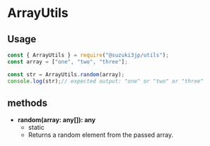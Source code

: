 # ArrayUtils
## Usage
```js
const { ArrayUtils } = require("@suzuki3jp/utils");
const array = ["one", "two", "three"];

const str = ArrayUtils.random(array);
console.log(str);// expected output: "one" or "two" or "three"
```
## methods
- **random(array: any[]): any**
    - static
    - Returns a random element from the passed array.